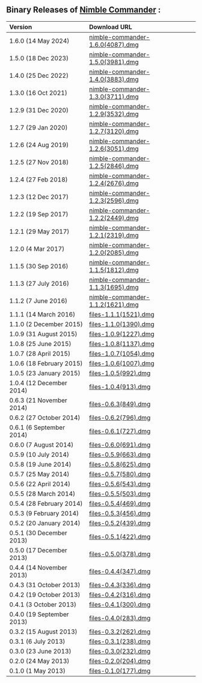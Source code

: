 ## Binary Releases of [Nimble Commander](https://github.com/mikekazakov/nimble-commander) :
| Version | Download URL |
| :--- | :--- |
| 1.6.0 (14 May 2024) | [nimble-commander-1.6.0(4087).dmg](https://raw.githubusercontent.com/mikekazakov/nimble-commander-releases/main/nimble-commander-1.6.0(4087).dmg) |
| 1.5.0 (18 Dec 2023) | [nimble-commander-1.5.0(3981).dmg](https://raw.githubusercontent.com/mikekazakov/nimble-commander-releases/main/nimble-commander-1.5.0(3981).dmg) |
| 1.4.0 (25 Dec 2022) | [nimble-commander-1.4.0(3883).dmg](https://raw.githubusercontent.com/mikekazakov/nimble-commander-releases/main/nimble-commander-1.4.0(3883).dmg) |
| 1.3.0 (16 Oct 2021) | [nimble-commander-1.3.0(3711).dmg](https://raw.githubusercontent.com/mikekazakov/nimble-commander-releases/main/nimble-commander-1.3.0(3711).dmg) |
| 1.2.9 (31 Dec 2020) | [nimble-commander-1.2.9(3532).dmg](https://raw.githubusercontent.com/mikekazakov/nimble-commander-releases/main/nimble-commander-1.2.9(3532).dmg) |
| 1.2.7 (29 Jan 2020) | [nimble-commander-1.2.7(3120).dmg](https://raw.githubusercontent.com/mikekazakov/nimble-commander-releases/main/nimble-commander-1.2.7(3120).dmg) |
| 1.2.6 (24 Aug 2019) | [nimble-commander-1.2.6(3051).dmg](https://raw.githubusercontent.com/mikekazakov/nimble-commander-releases/main/nimble-commander-1.2.6(3051).dmg) |
| 1.2.5 (27 Nov 2018) | [nimble-commander-1.2.5(2846).dmg](https://raw.githubusercontent.com/mikekazakov/nimble-commander-releases/main/nimble-commander-1.2.5(2846).dmg) |
| 1.2.4 (27 Feb 2018) | [nimble-commander-1.2.4(2676).dmg](https://raw.githubusercontent.com/mikekazakov/nimble-commander-releases/main/nimble-commander-1.2.4(2676).dmg) |
| 1.2.3 (12 Dec 2017) | [nimble-commander-1.2.3(2596).dmg](https://raw.githubusercontent.com/mikekazakov/nimble-commander-releases/main/nimble-commander-1.2.3(2596).dmg) |
| 1.2.2 (19 Sep 2017) | [nimble-commander-1.2.2(2449).dmg](https://raw.githubusercontent.com/mikekazakov/nimble-commander-releases/main/nimble-commander-1.2.2(2449).dmg) |
| 1.2.1 (29 May 2017) | [nimble-commander-1.2.1(2319).dmg](https://raw.githubusercontent.com/mikekazakov/nimble-commander-releases/main/nimble-commander-1.2.1(2319).dmg) |
| 1.2.0 (4 Mar 2017) | [nimble-commander-1.2.0(2085).dmg](https://raw.githubusercontent.com/mikekazakov/nimble-commander-releases/main/nimble-commander-1.2.0(2085).dmg) |
| 1.1.5 (30 Sep 2016) | [nimble-commander-1.1.5(1812).dmg](https://raw.githubusercontent.com/mikekazakov/nimble-commander-releases/main/nimble-commander-1.1.5(1812).dmg) |
| 1.1.3 (27 July 2016) | [nimble-commander-1.1.3(1695).dmg](https://raw.githubusercontent.com/mikekazakov/nimble-commander-releases/main/nimble-commander-1.1.3(1695).dmg) |
| 1.1.2 (7 June 2016) | [nimble-commander-1.1.2(1621).dmg](https://raw.githubusercontent.com/mikekazakov/nimble-commander-releases/main/nimble-commander-1.1.2(1621).dmg) |
| 1.1.1 (14 March 2016) | [files-1.1.1(1521).dmg](https://raw.githubusercontent.com/mikekazakov/nimble-commander-releases/main/files-1.1.1(1521).dmg) |
| 1.1.0 (2 December 2015) | [files-1.1.0(1390).dmg](https://raw.githubusercontent.com/mikekazakov/nimble-commander-releases/main/files-1.1.0(1390).dmg) |
| 1.0.9 (31 August 2015) | [files-1.0.9(1227).dmg](https://raw.githubusercontent.com/mikekazakov/nimble-commander-releases/main/files-1.0.9(1227).dmg) |
| 1.0.8 (25 June 2015) | [files-1.0.8(1137).dmg](https://raw.githubusercontent.com/mikekazakov/nimble-commander-releases/main/files-1.0.8(1137).dmg) |
| 1.0.7 (28 April 2015) | [files-1.0.7(1054).dmg](https://raw.githubusercontent.com/mikekazakov/nimble-commander-releases/main/files-1.0.7(1054).dmg) |
| 1.0.6 (18 February 2015) | [files-1.0.6(1007).dmg](https://raw.githubusercontent.com/mikekazakov/nimble-commander-releases/main/files-1.0.6(1007).dmg) |
| 1.0.5 (23 January 2015) | [files-1.0.5(992).dmg](https://raw.githubusercontent.com/mikekazakov/nimble-commander-releases/main/files-1.0.5(992).dmg) |
| 1.0.4 (12 December 2014) | [files-1.0.4(913).dmg](https://raw.githubusercontent.com/mikekazakov/nimble-commander-releases/main/files-1.0.4(913).dmg) |
| 0.6.3 (21 November 2014) | [files-0.6.3(849).dmg](https://raw.githubusercontent.com/mikekazakov/nimble-commander-releases/main/files-0.6.3(849).dmg) |
| 0.6.2 (27 October 2014) | [files-0.6.2(796).dmg](https://raw.githubusercontent.com/mikekazakov/nimble-commander-releases/main/files-0.6.2(796).dmg) |
| 0.6.1 (6 September 2014) | [files-0.6.1(727).dmg](https://raw.githubusercontent.com/mikekazakov/nimble-commander-releases/main/files-0.6.1(727).dmg) |
| 0.6.0 (7 August 2014) | [files-0.6.0(691).dmg](https://raw.githubusercontent.com/mikekazakov/nimble-commander-releases/main/files-0.6.0(691).dmg) |
| 0.5.9 (10 July 2014) | [files-0.5.9(663).dmg](https://raw.githubusercontent.com/mikekazakov/nimble-commander-releases/main/files-0.5.9(663).dmg) |
| 0.5.8 (19 June 2014) | [files-0.5.8(625).dmg](https://raw.githubusercontent.com/mikekazakov/nimble-commander-releases/main/files-0.5.8(625).dmg) |
| 0.5.7 (25 May 2014) | [files-0.5.7(580).dmg](https://raw.githubusercontent.com/mikekazakov/nimble-commander-releases/main/files-0.5.7(580).dmg) |
| 0.5.6 (22 April 2014) | [files-0.5.6(543).dmg](https://raw.githubusercontent.com/mikekazakov/nimble-commander-releases/main/files-0.5.6(543).dmg) |
| 0.5.5 (28 March 2014) | [files-0.5.5(503).dmg](https://raw.githubusercontent.com/mikekazakov/nimble-commander-releases/main/files-0.5.5(503).dmg) |
| 0.5.4 (28 February 2014) | [files-0.5.4(469).dmg](https://raw.githubusercontent.com/mikekazakov/nimble-commander-releases/main/files-0.5.4(469).dmg) |
| 0.5.3 (9 February 2014) | [files-0.5.3(456).dmg](https://raw.githubusercontent.com/mikekazakov/nimble-commander-releases/main/files-0.5.3(456).dmg) |
| 0.5.2 (20 January 2014) | [files-0.5.2(439).dmg](https://raw.githubusercontent.com/mikekazakov/nimble-commander-releases/main/files-0.5.2(439).dmg) |
| 0.5.1 (30 December 2013) | [files-0.5.1(422).dmg](https://raw.githubusercontent.com/mikekazakov/nimble-commander-releases/main/files-0.5.1(422).dmg) |
| 0.5.0 (17 December 2013) | [files-0.5.0(378).dmg](https://raw.githubusercontent.com/mikekazakov/nimble-commander-releases/main/files-0.5.0(378).dmg) |
| 0.4.4 (14 November 2013) | [files-0.4.4(347).dmg](https://raw.githubusercontent.com/mikekazakov/nimble-commander-releases/main/files-0.4.4(347).dmg) |
| 0.4.3 (31 October 2013) | [files-0.4.3(336).dmg](https://raw.githubusercontent.com/mikekazakov/nimble-commander-releases/main/files-0.4.3(336).dmg) |
| 0.4.2 (19 October 2013) | [files-0.4.2(316).dmg](https://raw.githubusercontent.com/mikekazakov/nimble-commander-releases/main/files-0.4.2(316).dmg) |
| 0.4.1 (3 October 2013) | [files-0.4.1(300).dmg](https://raw.githubusercontent.com/mikekazakov/nimble-commander-releases/main/files-0.4.1(300).dmg) |
| 0.4.0 (19 September 2013) | [files-0.4.0(283).dmg](https://raw.githubusercontent.com/mikekazakov/nimble-commander-releases/main/files-0.4.0(283).dmg) |
| 0.3.2 (15 August 2013) | [files-0.3.2(262).dmg](https://raw.githubusercontent.com/mikekazakov/nimble-commander-releases/main/files-0.3.2(262).dmg) |
| 0.3.1 (6 July 2013) | [files-0.3.1(238).dmg](https://raw.githubusercontent.com/mikekazakov/nimble-commander-releases/main/files-0.3.1(238).dmg) |
| 0.3.0 (23 June 2013) | [files-0.3.0(232).dmg](https://raw.githubusercontent.com/mikekazakov/nimble-commander-releases/main/files-0.3.0(232).dmg) |
| 0.2.0 (24 May 2013) | [files-0.2.0(204).dmg](https://raw.githubusercontent.com/mikekazakov/nimble-commander-releases/main/files-0.2.0(204).dmg) |
| 0.1.0 (1 May 2013) | [files-0.1.0(177).dmg](https://raw.githubusercontent.com/mikekazakov/nimble-commander-releases/main/files-0.1.0(177).dmg) |
